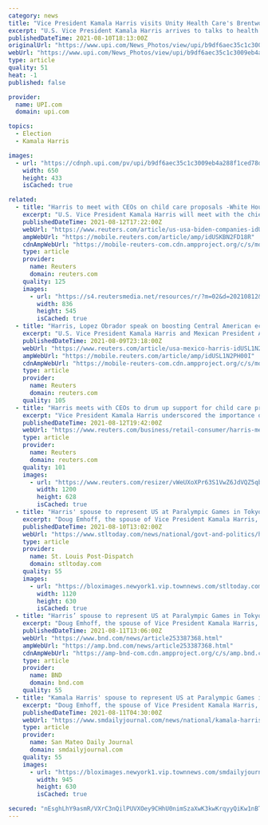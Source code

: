 ```yaml
---
category: news
title: "Vice President Kamala Harris visits Unity Health Care's Brentwood Health Center"
excerpt: "U.S. Vice President Kamala Harris arrives to talks to health care workers before speaking about health care affordability at Unity Health Care's Brentwood Health Center on Tuesday, August 10, 20010 in Washington,"
publishedDateTime: 2021-08-10T18:13:00Z
originalUrl: "https://www.upi.com/News_Photos/view/upi/b9df6aec35c1c3009eb4a288f1ced78d/Vice-President-Kamala-Harris-visits-Unity-Health-Cares-Brentwood-Health-Center/"
webUrl: "https://www.upi.com/News_Photos/view/upi/b9df6aec35c1c3009eb4a288f1ced78d/Vice-President-Kamala-Harris-visits-Unity-Health-Cares-Brentwood-Health-Center/"
type: article
quality: 51
heat: -1
published: false

provider:
  name: UPI.com
  domain: upi.com

topics:
  - Election
  - Kamala Harris

images:
  - url: "https://cdnph.upi.com/pv/upi/b9df6aec35c1c3009eb4a288f1ced78d/HARRIS-HEALTH-CARE.jpg"
    width: 650
    height: 433
    isCached: true

related:
  - title: "Harris to meet with CEOs on child care proposals -White House"
    excerpt: "U.S. Vice President Kamala Harris will meet with the chief executives of seven companies including Microsoft Corp on Thursday to discuss the Biden administration's child care proposals as the White House seeks broad support for its agenda."
    publishedDateTime: 2021-08-12T17:22:00Z
    webUrl: "https://www.reuters.com/article/us-usa-biden-companies-idUSKBN2FD18R"
    ampWebUrl: "https://mobile.reuters.com/article/amp/idUSKBN2FD18R"
    cdnAmpWebUrl: "https://mobile-reuters-com.cdn.ampproject.org/c/s/mobile.reuters.com/article/amp/idUSKBN2FD18R"
    type: article
    provider:
      name: Reuters
      domain: reuters.com
    quality: 125
    images:
      - url: "https://s4.reutersmedia.net/resources/r/?m=02&d=20210812&t=2&i=1571728730&w=&fh=545px&fw=&ll=&pl=&sq=&r=LYNXMPEH7B0NU"
        width: 836
        height: 545
        isCached: true
  - title: "Harris, Lopez Obrador speak on boosting Central American economies"
    excerpt: "U.S. Vice President Kamala Harris and Mexican President Andres Manuel Lopez Obrador spoke by phone on Monday and agreed on the need to focus on strengthening the economies of Central America, particularly through investment in agriculture and climate resilience,"
    publishedDateTime: 2021-08-09T23:18:00Z
    webUrl: "https://www.reuters.com/article/usa-mexico-harris-idUSL1N2PH00I"
    ampWebUrl: "https://mobile.reuters.com/article/amp/idUSL1N2PH00I"
    cdnAmpWebUrl: "https://mobile-reuters-com.cdn.ampproject.org/c/s/mobile.reuters.com/article/amp/idUSL1N2PH00I"
    type: article
    provider:
      name: Reuters
      domain: reuters.com
    quality: 105
  - title: "Harris meets with CEOs to drum up support for child care proposals -White House"
    excerpt: "Vice President Kamala Harris underscored the importance of affordable childcare for improving U.S. competitiveness during a meeting with top executives of seven companies including Microsoft Corp (MSFT."
    publishedDateTime: 2021-08-12T19:42:00Z
    webUrl: "https://www.reuters.com/business/retail-consumer/harris-meet-with-microsoft-etsy-airbnb-gap-others-biden-agenda-white-house-2021-08-12/"
    type: article
    provider:
      name: Reuters
      domain: reuters.com
    quality: 101
    images:
      - url: "https://www.reuters.com/resizer/vWeUXoXPr63S1VwZ6JdVQZ5qbnI=/1200x628/smart/filters:quality(80)/cloudfront-us-east-2.images.arcpublishing.com/reuters/R7FAD6C7JRJA5IFP2NRAYAB7SE.jpg"
        width: 1200
        height: 628
        isCached: true
  - title: "Harris' spouse to represent US at Paralympic Games in Tokyo"
    excerpt: "Doug Emhoff, the spouse of Vice President Kamala Harris, is taking his first solo trip abroad and will lead a delegation to the Paralympic Games in Tokyo"
    publishedDateTime: 2021-08-10T13:02:00Z
    webUrl: "https://www.stltoday.com/news/national/govt-and-politics/harris-spouse-to-represent-us-at-paralympic-games-in-tokyo/article_7c1cc6c0-9ff0-59a2-bf69-f6b56ec9ce2d.html"
    type: article
    provider:
      name: St. Louis Post-Dispatch
      domain: stltoday.com
    quality: 55
    images:
      - url: "https://bloximages.newyork1.vip.townnews.com/stltoday.com/content/tncms/assets/v3/editorial/0/04/004957dc-1f1b-5d62-be68-9652582dc4a6/611275a22766f.image.jpg?crop=1763%2C992%2C0%2C91&resize=1120%2C630&order=crop%2Cresize"
        width: 1120
        height: 630
        isCached: true
  - title: "Harris’ spouse to represent US at Paralympic Games in Tokyo"
    excerpt: "Doug Emhoff, the spouse of Vice President Kamala Harris, is taking his first solo trip abroad and will lead a delegation to the Paralympic Games in Tokyo later this month."
    publishedDateTime: 2021-08-11T13:06:00Z
    webUrl: "https://www.bnd.com/news/article253387368.html"
    ampWebUrl: "https://amp.bnd.com/news/article253387368.html"
    cdnAmpWebUrl: "https://amp-bnd-com.cdn.ampproject.org/c/s/amp.bnd.com/news/article253387368.html"
    type: article
    provider:
      name: BND
      domain: bnd.com
    quality: 55
  - title: "Kamala Harris' spouse to represent US at Paralympic Games in Tokyo"
    excerpt: "Doug Emhoff, the spouse of Vice President Kamala Harris, is taking his first solo trip abroad and will lead a delegation to the Paralympic Games in Tokyo"
    publishedDateTime: 2021-08-11T04:30:00Z
    webUrl: "https://www.smdailyjournal.com/news/national/kamala-harris-spouse-to-represent-us-at-paralympic-games-in-tokyo/article_b5e37f9e-fa1a-11eb-9283-4f4102c988ad.html"
    type: article
    provider:
      name: San Mateo Daily Journal
      domain: smdailyjournal.com
    quality: 55
    images:
      - url: "https://bloximages.newyork1.vip.townnews.com/smdailyjournal.com/content/tncms/assets/v3/editorial/d/e5/de533cd0-fa1a-11eb-b108-376880db43cc/6112e3c7c0c14.image.jpg?resize=945%2C630"
        width: 945
        height: 630
        isCached: true

secured: "nEsghLhY9asmR/VXrC3nQilPUVXOey9CHhU0nimSzaXwK3kwKrqyyQiKw1nBTFbsWH2s+ulevaRpfGPoMGH/m3HMKpcsR+z49cgxMv4VnDL3l6UPF3KuX7JC1RYEZwgWAKGNe6VQbh3uvp/GvOMw0TrINnHpa34EinlhkSUo4BFu8GR9cJrOUA93hnsH8F+MWeJRwjF/z7yQ4sjl5m1+vOk4WJm1uOHIeSMh2P7xkrw7EfMYJpptw9Q7FaqVBKDmWvmgGFsfRJ2YyEkZ9v1+myDRAiXsg0hFH+mq36Q+el7Z7aICoVj2vpV7Ro0i3Etpx0/GG8Y3niGjiuWfSX6ZzMQej3DpAhJ96OFPuqPl6d0=;GdgDTEA7z65iKwY1rnWJfA=="
---
```


